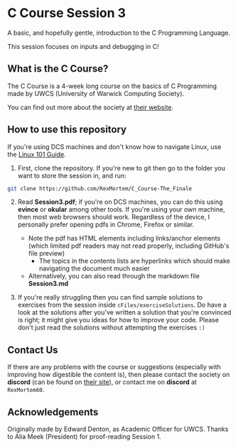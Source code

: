 # C Course Session 3

A basic, and hopefully gentle, introduction to the C Programming Language.

This session focuses on inputs and debugging in C!

## What is the C Course?

The C Course is a 4-week long course on the basics of C Programming made by UWCS (University of Warwick Computing Society).

You can find out more about the society at [their website](https://uwcs.co.uk). 

## How to use this repository

If you're using DCS machines and don't know how to navigate Linux, use the [Linux 101 Guide](https://uwcs.co.uk/resources/linux-101/).

1) First, clone the repository. If you're new to git then go to the folder you want to store the session in, and run:
```sh
git clone https://github.com/RexMortem/C_Course-The_Finale
```

2) Read **Session3.pdf**; if you're on DCS machines, you can do this using **evince** or **okular** among other tools. If you're using your own machine, then most web browsers should work. Regardless of the device, I personally prefer opening pdfs in Chrome, Firefox or similar. 
    - Note the pdf has HTML elements including links/anchor elements (which limited pdf readers may not read properly, including GitHub's file preview)
        - The topics in the contents lists are hyperlinks which should make navigating the document much easier
    - Alternatively, you can also read through the markdown file **Session3.md** 

3) If you're really struggling then you can find sample solutions to exercises from the session inside `cFiles/exerciseSolutions`. Do have a look at the solutions after you've written a solution that you're convinced is right; it might give you ideas for how to improve your code. Please don't just read the solutions without attempting the exercises `:)`

## Contact Us 

If there are any problems with the course or suggestions (especially with improving how digestible the content is), then please contact the society on **discord** (can be found on [their site](https://uwcs.co.uk/)), or contact me on **discord** at `RexMortem60`. 

## Acknowledgements 

Originally made by Edward Denton, as Academic Officer for UWCS. 
Thanks to Alia Meek (President) for proof-reading Session 1. 